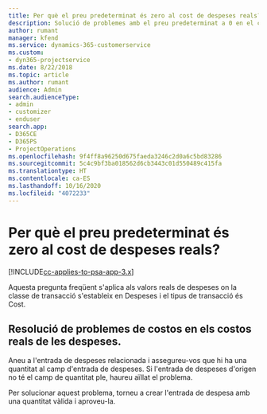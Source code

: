 ```yaml
---
title: Per què el preu predeterminat és zero al cost de despeses reals?
description: Solució de problemes amb el preu predeterminat a 0 en el cost de despeses real.
author: rumant
manager: kfend
ms.service: dynamics-365-customerservice
ms.custom:
- dyn365-projectservice
ms.date: 8/22/2018
ms.topic: article
ms.author: rumant
audience: Admin
search.audienceType:
- admin
- customizer
- enduser
search.app:
- D365CE
- D365PS
- ProjectOperations
ms.openlocfilehash: 9f4ff8a96250d675faeda3246c2d0a6c5bd83286
ms.sourcegitcommit: 5c4c9bf3ba018562d6cb3443c01d550489c415fa
ms.translationtype: HT
ms.contentlocale: ca-ES
ms.lasthandoff: 10/16/2020
ms.locfileid: "4072233"
---
```

# <a name="why-is-the-price-defaulting-to-zero-on-expense-cost-actuals"></a>Per què el preu predeterminat és zero al cost de despeses reals?

[!INCLUDE[cc-applies-to-psa-app-3.x](../includes/cc-applies-to-psa-app-3x.md)]

Aquesta pregunta freqüent s'aplica als valors reals de despeses on la classe de transacció s'estableix en Despeses i el tipus de transacció és Cost.

## <a name="troubleshooting-cost-rates-on-expense-cost-actuals"></a>Resolució de problemes de costos en els costos reals de les despeses.

Aneu a l'entrada de despeses relacionada i assegureu-vos que hi ha una quantitat al camp d'entrada de despeses. Si l'entrada de despeses d'origen no té el camp de quantitat ple, haureu aïllat el problema.
 
Per solucionar aquest problema, torneu a crear l'entrada de despesa amb una quantitat vàlida i aproveu-la.

